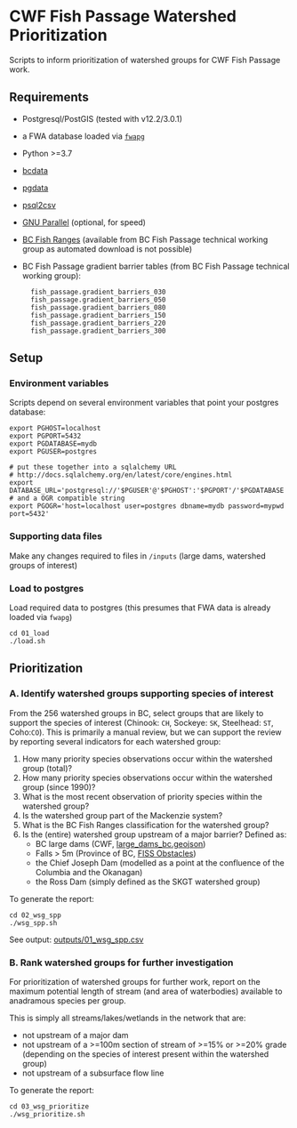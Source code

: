 # CWF Fish Passage Watershed Prioritization

Scripts to inform prioritization of watershed groups for CWF Fish Passage work.

## Requirements

- Postgresql/PostGIS (tested with v12.2/3.0.1)
- a FWA database loaded via [`fwapg`](https://github.com/smnorris/fwapg)
- Python >=3.7
- [bcdata](https://github.com/smnorris/bcdata)
- [pgdata](https://github.com/smnorris/pgdata)
- [psql2csv](https://github.com/fphilipe/psql2csv)
- [GNU Parallel](https://www.gnu.org/software/parallel/) (optional, for speed)
- [BC Fish Ranges](https://catalogue.data.gov.bc.ca/dataset/provincial-fish-ranges-watersheds) (available from BC Fish Passage technical working group as automated download is not possible)
- BC Fish Passage gradient barrier tables (from BC Fish Passage technical working group):

        fish_passage.gradient_barriers_030
        fish_passage.gradient_barriers_050
        fish_passage.gradient_barriers_080
        fish_passage.gradient_barriers_150
        fish_passage.gradient_barriers_220
        fish_passage.gradient_barriers_300


## Setup

### Environment variables

Scripts depend on several environment variables that point your postgres database:

    export PGHOST=localhost
    export PGPORT=5432
    export PGDATABASE=mydb
    export PGUSER=postgres

    # put these together into a sqlalchemy URL
    # http://docs.sqlalchemy.org/en/latest/core/engines.html
    export DATABASE_URL='postgresql://'$PGUSER'@'$PGHOST':'$PGPORT'/'$PGDATABASE
    # and a OGR compatible string
    export PGOGR='host=localhost user=postgres dbname=mydb password=mypwd port=5432'


### Supporting data files

Make any changes required to files in `/inputs` (large dams, watershed groups of interest)

### Load to postgres

Load required data to postgres (this presumes that FWA data is already loaded via `fwapg`)

    cd 01_load
    ./load.sh


## Prioritization


### A. Identify watershed groups supporting species of interest

From the 256 watershed groups in BC, select groups that are likely to support the species of interest
(Chinook: `CH`, Sockeye: `SK`, Steelhead: `ST`, Coho:`CO`). This is primarily a manual review, but we can support the review by reporting several indicators for each watershed group:

1. How many priority species observations occur within the watershed group (total)?
2. How many priority species observations occur within the watershed group (since 1990)?
3. What is the most recent observation of priority species within the watershed group?
4. Is the watershed group part of the Mackenzie system?
5. What is the BC Fish Ranges classification for the watershed group?
6. Is the (entire) watershed group upstream of a major barrier? Defined as:
    - BC large dams (CWF, [large_dams_bc.geojson](inputs/large_dams_bc.geojson))
    - Falls > 5m (Province of BC, [FISS Obstacles](https://catalogue.data.gov.bc.ca/dataset/provincial-obstacles-to-fish-passage))
    - the Chief Joseph Dam (modelled as a point at the confluence of the Columbia and the Okanagan)
    - the Ross Dam (simply defined as the SKGT watershed group)

To generate the report:

    cd 02_wsg_spp
    ./wsg_spp.sh

See output: [outputs/01_wsg_spp.csv](outputs/01_wsg_spp.csv)

### B. Rank watershed groups for further investigation

For prioritization of watershed groups for further work, report on the maximum potential length of stream (and area of waterbodies) available to anadramous species per group.

This is simply all streams/lakes/wetlands in the network that are:

- not upstream of a major dam
- not upstream of a >=100m section of stream of >=15% or >=20% grade (depending on the species of interest present within the watershed group)
- not upstream of a subsurface flow line

To generate the report:

    cd 03_wsg_prioritize
    ./wsg_prioritize.sh


